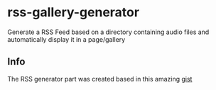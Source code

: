 # rss-gallery-generator
Generate a RSS Feed based on a directory containing audio files and automatically display it in a page/gallery

## Info
The RSS generator part was created based in this amazing [gist](https://gist.github.com/vsoch/4898025919365bf23b6f)
